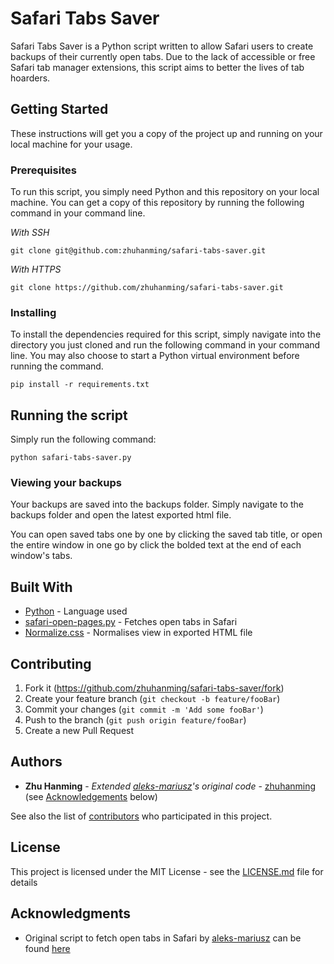 # Safari Tabs Saver

Safari Tabs Saver is a Python script written to allow Safari users to create backups of their currently open tabs. Due to the lack of accessible or free Safari tab manager extensions, this script aims to better the lives of tab hoarders.

## Getting Started

These instructions will get you a copy of the project up and running on your local machine for your usage.

### Prerequisites

To run this script, you simply need Python and this repository on your local machine. You can get a copy of this repository by running the following command in your command line.

*With SSH*
```
git clone git@github.com:zhuhanming/safari-tabs-saver.git
```

*With HTTPS*
```
git clone https://github.com/zhuhanming/safari-tabs-saver.git
```

### Installing

To install the dependencies required for this script, simply navigate into the directory you just cloned and run the following command in your command line. You may also choose to start a Python virtual environment before running the command.

```
pip install -r requirements.txt
```


## Running the script

Simply run the following command:

```
python safari-tabs-saver.py
```

### Viewing your backups

Your backups are saved into the backups folder. Simply navigate to the backups folder and open the latest exported html file.  

You can open saved tabs one by one by clicking the saved tab title, or open the entire window in one go by click the bolded text at the end of each window's tabs.

## Built With

* [Python](https://www.python.org) - Language used
* [safari-open-pages.py](https://gist.github.com/aleks-mariusz/cc27b21f2c5b91fbd285) - Fetches open tabs in Safari
* [Normalize.css](https://necolas.github.io/normalize.css/) - Normalises view in exported HTML file

## Contributing

1. Fork it (<https://github.com/zhuhanming/safari-tabs-saver/fork>)
2. Create your feature branch (`git checkout -b feature/fooBar`)
3. Commit your changes (`git commit -m 'Add some fooBar'`)
4. Push to the branch (`git push origin feature/fooBar`)
5. Create a new Pull Request

## Authors

* **Zhu Hanming** - *Extended [aleks-mariusz](https://www.github.com/aleks-mariusz)'s original code* - [zhuhanming](https://github.com/zhuhanming) (see [Acknowledgements](#acknowledgements) below)

See also the list of [contributors](https://github.com/zhuhanming/safari-tabs-saver/contributors) who participated in this project.

## License

This project is licensed under the MIT License - see the [LICENSE.md](LICENSE.md) file for details

## Acknowledgments

* Original script to fetch open tabs in Safari by [aleks-mariusz](https://www.github.com/aleks-mariusz) can be found [here](https://gist.github.com/aleks-mariusz/cc27b21f2c5b91fbd285)
